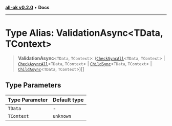 [**all-ok v0.2.0**](../README.md) • **Docs**

***

# Type Alias: ValidationAsync\<TData, TContext\>

> **ValidationAsync**\<`TData`, `TContext`\>: ([`CheckSyncAll`](../-internal-/type-aliases/CheckSyncAll.md)\<`TData`, `TContext`\> \| [`CheckAsyncAll`](../-internal-/type-aliases/CheckAsyncAll.md)\<`TData`, `TContext`\> \| [`ChildSync`](ChildSync.md)\<`TData`, `TContext`\> \| [`ChildAsync`](ChildAsync.md)\<`TData`, `TContext`\>)[]

## Type Parameters

| Type Parameter | Default type |
| ------ | ------ |
| `TData` | - |
| `TContext` | `unknown` |
